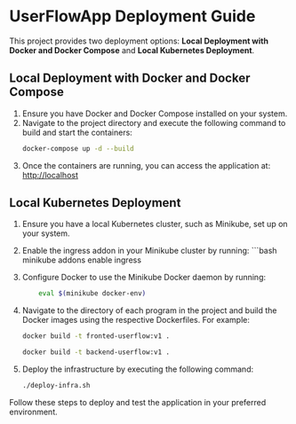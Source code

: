 # UserFlowApp Deployment Guide

This project provides two deployment options: **Local Deployment with Docker and Docker Compose** and **Local Kubernetes Deployment**.

## Local Deployment with Docker and Docker Compose

1. Ensure you have Docker and Docker Compose installed on your system.
2. Navigate to the project directory and execute the following command to build and start the containers:
    ```bash
    docker-compose up -d --build
    ```
3. Once the containers are running, you can access the application at:
    [http://localhost](http://localhost)

## Local Kubernetes Deployment
1. Ensure you have a local Kubernetes cluster, such as Minikube, set up on your system.
2. Enable the ingress addon in your Minikube cluster by running:
        ```bash
        minikube addons enable ingress
3. Configure Docker to use the Minikube Docker daemon by running:
    ```bash
        eval $(minikube docker-env)    
    ```
4. Navigate to the directory of each program in the project and build the Docker images using the respective Dockerfiles. For example:
    ```bash
    docker build -t fronted-userflow:v1 .
    ```

    ```bash
    docker build -t backend-userflow:v1 .
    ```
   
5. Deploy the infrastructure by executing the following command:
    ```bash
    ./deploy-infra.sh
    ```

Follow these steps to deploy and test the application in your preferred environment.